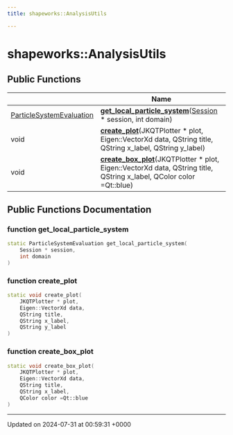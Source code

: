 ```yaml
---
title: shapeworks::AnalysisUtils

---
```


# shapeworks::AnalysisUtils





## Public Functions

|                | Name           |
| -------------- | -------------- |
| [ParticleSystemEvaluation](../Classes/classshapeworks_1_1ParticleSystemEvaluation.md) | **[get_local_particle_system](../Classes/classshapeworks_1_1AnalysisUtils.md#function-get-local-particle-system)**([Session](../Classes/classshapeworks_1_1Session.md) * session, int domain) |
| void | **[create_plot](../Classes/classshapeworks_1_1AnalysisUtils.md#function-create-plot)**(JKQTPlotter * plot, Eigen::VectorXd data, QString title, QString x_label, QString y_label) |
| void | **[create_box_plot](../Classes/classshapeworks_1_1AnalysisUtils.md#function-create-box-plot)**(JKQTPlotter * plot, Eigen::VectorXd data, QString title, QString x_label, QColor color =Qt::blue) |

## Public Functions Documentation

### function get_local_particle_system

```cpp
static ParticleSystemEvaluation get_local_particle_system(
    Session * session,
    int domain
)
```


### function create_plot

```cpp
static void create_plot(
    JKQTPlotter * plot,
    Eigen::VectorXd data,
    QString title,
    QString x_label,
    QString y_label
)
```


### function create_box_plot

```cpp
static void create_box_plot(
    JKQTPlotter * plot,
    Eigen::VectorXd data,
    QString title,
    QString x_label,
    QColor color =Qt::blue
)
```


-------------------------------

Updated on 2024-07-31 at 00:59:31 +0000